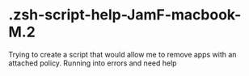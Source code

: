 # .zsh-script-help-JamF-macbook-M.2
Trying to create a script that would allow me to remove apps with an attached policy. Running into errors and need help
